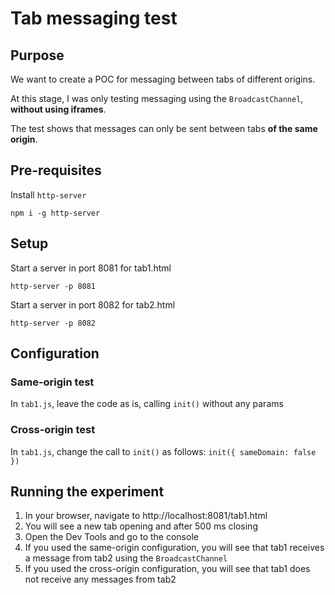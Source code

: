 # Tab messaging test

## Purpose
We want to create a POC for messaging between tabs of different origins.

At this stage, I was only testing messaging using the `BroadcastChannel`, **without using iframes**.

The test shows that messages can only be sent between tabs **of the same origin**.

## Pre-requisites
Install `http-server`
```
npm i -g http-server
```

## Setup
Start a server in port 8081 for tab1.html
```
http-server -p 8081
```
Start a server in port 8082 for tab2.html
```
http-server -p 8082
```

## Configuration
### Same-origin test
In `tab1.js`, leave the code as is, calling `init()` without any params

### Cross-origin test
In `tab1.js`, change the call to `init()` as follows: `init({ sameDomain: false })`



## Running the experiment
1. In your browser, navigate to http://localhost:8081/tab1.html
1. You will see a new tab opening and after 500 ms closing
1. Open the Dev Tools and go to the console
1. If you used the same-origin configuration, you will see that tab1 receives a message from tab2 using the `BroadcastChannel`
1. If you used the cross-origin configuration, you will see that tab1 does not receive any messages from tab2